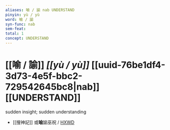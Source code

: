 ```yaml
---
aliases: 喻 / 諭 nab UNDERSTAND
pinyin: yù / yù
word: 喻 / 諭
syn-func: nab
sem-feat: 
total: 1
concept: UNDERSTAND 
---
```

# [[喻 / 諭]] *[[yù / yù]]*  [[uuid-76be1df4-3d73-4e5f-bbc2-729542645bc8|nab]] [[UNDERSTAND]]
sudden insight; sudden understanding
 - [[搜神記]] 或**喻**諭巫祝 / [HXWD](https://hxwd.org/textview.html?location=KR3l0099_tls_019-1a.13)